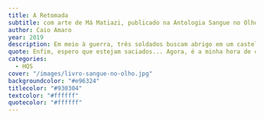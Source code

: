 ```yaml
---
title: A Retomada
subtitle: com arte de Má Matiazi, publicado na Antologia Sangue no Olho
author: Caio Amaro
year: 2019
description: Em meio à guerra, três soldados buscam abrigo em um castelo na Transilvânia e descobrem que têm mais em comum do que imaginam.
quote: Enfim, espero que estejam saciados... Agora, é a minha hora de cear.
categories:
  - HQS
cover: "/images/livro-sangue-no-olho.jpg"
backgroundcolor: "#e96324"
titlecolor: "#930304"
textcolor: "#ffffff"
quotecolor: "#ffffff"
---
```



